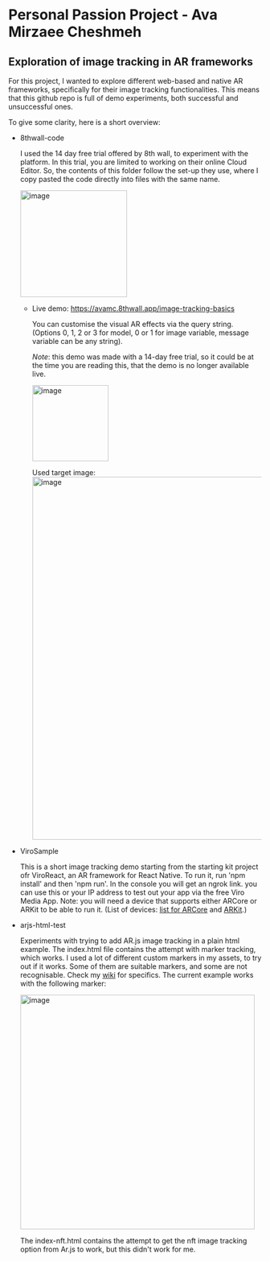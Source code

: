 # Personal Passion Project - Ava Mirzaee Cheshmeh
## Exploration of image tracking in AR frameworks
For this project, I wanted to explore different web-based and native AR frameworks, specifically for their image tracking functionalities. This means that this github repo is full of demo experiments, both successful and unsuccessful ones. 

To give some clarity, here is a short overview:

- 8thwall-code

  I used the 14 day free trial offered by 8th wall, to experiment with the platform. In this trial, you are limited to working on their online Cloud Editor. So, the contents of this folder follow the set-up they use, where I copy pasted the code directly into files with the same name. 

    <img width="212" alt="image" src="https://user-images.githubusercontent.com/91590248/215566023-c7ce34e0-906e-44fd-8d97-ec04f61d737b.png">

    - Live demo: 
       https://avamc.8thwall.app/image-tracking-basics

       You can customise the visual AR effects via the query string.
       (Options 0, 1, 2 or 3 for model, 0 or 1 for image variable, message variable can be any string).

        _Note_: this demo was made with a 14-day free trial, so it could be at the time you are reading this, that the demo is no longer available live.

       <img width="151" alt="image" src="https://user-images.githubusercontent.com/91590248/215566531-273146dc-d197-466a-bae3-d9fb60126ad9.png">

       Used target image:
       <img width="721" alt="image" src="https://user-images.githubusercontent.com/91590248/215566477-a4aa6522-9ded-4378-ac8f-3948ddf32540.png">
     


- ViroSample

  This is a short image tracking demo starting from the starting kit project ofr ViroReact, an AR framework for React Native. To run it, run 'npm install' and then 'npm run'. In the console you will get an ngrok link. you can use this or your IP address to test out your app via the free Viro Media App.
Note: you will need a device that supports either ARCore or ARKit to be able to run it. (List of devices: [list for ARCore](https://developers.google.com/ar/devices) and [ARKit](https://developer.apple.com/documentation/arkit/verifying_device_support_and_user_permission).)
 
- arjs-html-test
  
  Experiments with trying to add AR.js image tracking in a plain html example. The index.html file contains the attempt with marker tracking, which works. I used a lot of different custom markers in my assets, to try out if it works. Some of them are suitable markers, and some are not recognisable. Check my [wiki](https://github.com/ava-mc/passion-project/wiki/Daily-Log#trying-marker-based-with-arjs) for specifics. The current example works with the following marker:
  
  <img width="466" alt="image" src="https://user-images.githubusercontent.com/91590248/215568008-0696afc6-6f02-4c58-95d9-205ff6af4b5b.png">
  
  
  The index-nft.html contains the attempt to get the nft image tracking option from Ar.js to work, but this didn't work for me.
  
